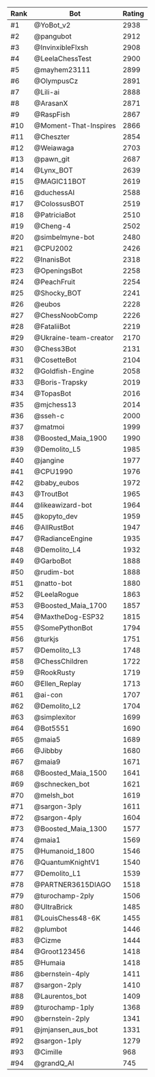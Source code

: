 Rank|Bot|Rating
---|---|---
#1|@YoBot_v2|2938
#2|@pangubot|2912
#3|@InvinxibleFlxsh|2908
#4|@LeelaChessTest|2900
#5|@mayhem23111|2899
#6|@OlympusCz|2891
#7|@Lili-ai|2888
#8|@ArasanX|2871
#9|@RaspFish|2867
#10|@Moment-That-Inspires|2866
#11|@Cheszter|2854
#12|@Weiawaga|2703
#13|@pawn_git|2687
#14|@Lynx_BOT|2639
#15|@MAGIC11BOT|2619
#16|@duchessAI|2588
#17|@ColossusBOT|2519
#18|@PatriciaBot|2510
#19|@Cheng-4|2502
#20|@simbelmyne-bot|2480
#21|@CPU2002|2426
#22|@InanisBot|2318
#23|@OpeningsBot|2258
#24|@PeachFruit|2254
#25|@Shocky_BOT|2241
#26|@eubos|2228
#27|@ChessNoobComp|2226
#28|@FataliiBot|2219
#29|@Ukraine-team-creator|2170
#30|@Chess3Bot|2131
#31|@CosetteBot|2104
#32|@Goldfish-Engine|2058
#33|@Boris-Trapsky|2019
#34|@TopasBot|2016
#35|@mjchess13|2014
#36|@sseh-c|2000
#37|@matmoi|1999
#38|@Boosted_Maia_1900|1990
#39|@Demolito_L5|1985
#40|@jangine|1977
#41|@CPU1990|1976
#42|@baby_eubos|1972
#43|@TroutBot|1965
#44|@likeawizard-bot|1964
#45|@kopyto_dev|1959
#46|@AllRustBot|1947
#47|@RadianceEngine|1935
#48|@Demolito_L4|1932
#49|@GarboBot|1888
#50|@rudim-bot|1888
#51|@natto-bot|1880
#52|@LeelaRogue|1863
#53|@Boosted_Maia_1700|1857
#54|@MaxtheDog-ESP32|1815
#55|@SomePythonBot|1794
#56|@turkjs|1751
#57|@Demolito_L3|1748
#58|@ChessChildren|1722
#59|@RookRusty|1719
#60|@Ellen_Replay|1713
#61|@ai-con|1707
#62|@Demolito_L2|1704
#63|@simplexitor|1699
#64|@Bot5551|1690
#65|@maia5|1689
#66|@Jibbby|1680
#67|@maia9|1671
#68|@Boosted_Maia_1500|1641
#69|@schnecken_bot|1621
#70|@melsh_bot|1619
#71|@sargon-3ply|1611
#72|@sargon-4ply|1604
#73|@Boosted_Maia_1300|1577
#74|@maia1|1569
#75|@Humanoid_1800|1546
#76|@QuantumKnightV1|1540
#77|@Demolito_L1|1539
#78|@PARTNER3615DIAGO|1518
#79|@turochamp-2ply|1506
#80|@UltraBrick|1485
#81|@LouisChess48-6K|1455
#82|@plumbot|1446
#83|@Cizme|1444
#84|@Groot123456|1418
#85|@Humaia|1418
#86|@bernstein-4ply|1411
#87|@sargon-2ply|1410
#88|@Laurentos_bot|1409
#89|@turochamp-1ply|1368
#90|@bernstein-2ply|1341
#91|@jmjansen_aus_bot|1331
#92|@sargon-1ply|1279
#93|@Cimille|968
#94|@grandQ_AI|745
